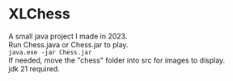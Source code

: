 # XLChess
A small java project I made in 2023.  
Run Chess.java or Chess.jar to play.  
    ```java.exe -jar Chess.jar```   
If needed, move the "chess" folder into src for images to display.  
jdk 21 required.  
